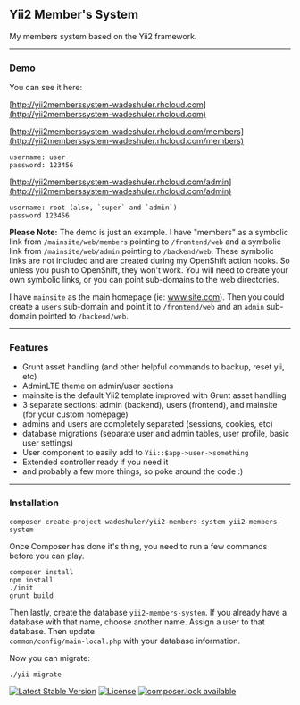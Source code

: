 Yii2 Member's System
--------------------

My members system based on the Yii2 framework.

---

### Demo

You can see it here:

[http://yii2memberssystem-wadeshuler.rhcloud.com](http://yii2memberssystem-wadeshuler.rhcloud.com)

[http://yii2memberssystem-wadeshuler.rhcloud.com/members](http://yii2memberssystem-wadeshuler.rhcloud.com/members)

    username: user
    password: 123456

[http://yii2memberssystem-wadeshuler.rhcloud.com/admin](http://yii2memberssystem-wadeshuler.rhcloud.com/admin)

    username: root (also, `super` and `admin`)
    password 123456

**Please Note:** The demo is just an example. I have "members" as a symbolic link from `/mainsite/web/members` pointing to `/frontend/web` and a symbolic link from `/mainsite/web/admin` pointing to `/backend/web`. These symbolic links are not included and are created during my OpenShift action hooks. So unless you push to OpenShift, they won't work. You will need to create your own symbolic links, or you can point sub-domains to the web directories.

I have `mainsite` as the main homepage (ie: www.site.com). Then you could create a `users` sub-domain and point it to `/frontend/web` and an `admin` sub-domain pointed to `/backend/web`.

---

### Features

- Grunt asset handling (and other helpful commands to backup, reset yii, etc)
- AdminLTE theme on admin/user sections
- mainsite is the default Yii2 template improved with Grunt asset handling
- 3 separate sections: admin (backend), users (frontend), and mainsite (for your custom homepage)
- admins and users are completely separated (sessions, cookies, etc)
- database migrations (separate user and admin tables, user profile, basic user settings)
- User component to easily add to `Yii::$app->user->something`
- Extended controller ready if you need it
- and probably a few more things, so poke around the code :)

---

### Installation

    composer create-project wadeshuler/yii2-members-system yii2-members-system

Once Composer has done it's thing, you need to run a few commands before you can play.

    composer install
    npm install
    ./init
    grunt build

Then lastly, create the database `yii2-members-system`. If you already have a database
with that name, choose another name. Assign a user to that database. Then update  
`common/config/main-local.php` with your database information.

Now you can migrate:

    ./yii migrate


[![Latest Stable Version](https://poser.pugx.org/wadeshuler/yii2-members-system/version?format=flat-square)](https://packagist.org/packages/wadeshuler/yii2-members-system)
[![License](https://poser.pugx.org/wadeshuler/yii2-members-system/license?format=flat-square)](https://packagist.org/packages/wadeshuler/yii2-members-system)
[![composer.lock available](https://poser.pugx.org/wadeshuler/yii2-members-system/composerlock?format=flat-square)](https://packagist.org/packages/wadeshuler/yii2-members-system)
